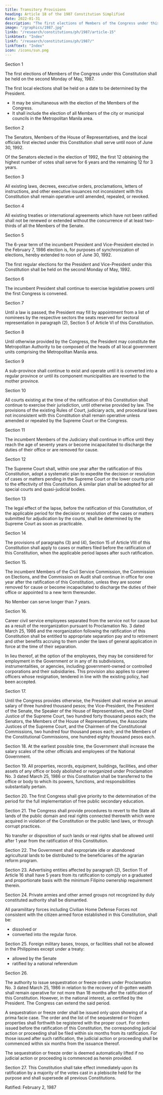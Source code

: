 ```yaml
---
title: Transitory Provisions
heading: Article 18 of the 1987 Constitution Simplified
date: 2022-01-31
description: "The first elections of Members of the Congress under this Constitution shall be held on the second Monday of May, 1987"
image: "/graphics/1987.jpg"
linkb: "/research/constitutions/ph/1987/article-15"
linkbtext: "Index"
linkf: "/research/constitutions/ph/1987/"
linkftext: "Index"
icon: /icons/sun.png
---
```



Section 1

The first elections of Members of the Congress under this Constitution shall be held on the second Monday of May, 1987.

The first local elections shall be held on a date to be determined by the President. 
- It may be simultaneous with the election of the Members of the Congress. 
- It shall include the election of all Members of the city or municipal councils in the Metropolitan Manila area.

Section 2

The Senators, Members of the House of Representatives, and the local officials first elected under this Constitution shall serve until noon of June 30, 1992.

Of the Senators elected in the election of 1992, the first 12 obtaining the highest number of votes shall serve for 6 years and the remaining 12 for 3 years.

Section 3

All existing laws, decrees, executive orders, proclamations, letters of instructions, and other executive issuances not inconsistent with this Constitution shall remain operative until amended, repealed, or revoked.

Section 4

All existing treaties or international agreements which have not been ratified shall not be renewed or extended without the concurrence of at least two-thirds of all the Members of the Senate.

Section 5

The 6-year term of the incumbent President and Vice-President elected in the February 7, 1986 election is, for purposes of synchronization of elections, hereby extended to noon of June 30, 1992.

The first regular elections for the President and Vice-President under this Constitution shall be held on the second Monday of May, 1992.

Section 6

The incumbent President shall continue to exercise legislative powers until the first Congress is convened.

Section 7

Until a law is passed, the President may fill by appointment from a list of nominees by the respective sectors the seats reserved for sectoral representation in paragraph (2), Section 5 of Article VI of this Constitution.

Section 8

Until otherwise provided by the Congress, the President may constitute the Metropolitan Authority to be composed of the heads of all local government units comprising the Metropolitan Manila area.

Section 9

A sub-province shall continue to exist and operate until it is converted into a regular province or until its component municipalities are reverted to the mother province.

Section 10

All courts existing at the time of the ratification of this Constitution shall continue to exercise their jurisdiction, until otherwise provided by law. The provisions of the existing Rules of Court, judiciary acts, and procedural laws not inconsistent with this Constitution shall remain operative unless amended or repealed by the Supreme Court or the Congress.

Section 11

The incumbent Members of the Judiciary shall continue in office until they reach the age of seventy years or become incapacitated to discharge the duties of their office or are removed for cause.

Section 12

The Supreme Court shall, within one year after the ratification of this Constitution, adopt a systematic plan to expedite the decision or resolution of cases or matters pending in the Supreme Court or the lower courts prior to the effectivity of this Constitution. A similar plan shall be adopted for all special courts and quasi-judicial bodies.

Section 13

The legal effect of the lapse, before the ratification of this Constitution, of the applicable period for the decision or resolution of the cases or matters submitted for adjudication by the courts, shall be determined by the Supreme Court as soon as practicable.

Section 14

The provisions of paragraphs (3) and (4), Section 15 of Article VIII of this Constitution shall apply to cases or matters filed before the ratification of this Constitution, when the applicable period lapses after such ratification.

Section 15. 

The incumbent Members of the Civil Service Commission, the Commission on Elections, and the Commission on Audit shall continue in office for one year after the ratification of this Constitution, unless they are sooner removed for cause or become incapacitated to discharge the duties of their office or appointed to a new term thereunder. 

No Member can serve longer than 7 years. <!-- including service before the ratification of this Constitution. -->

Section 16. 

Career civil service employees separated from the service not for cause but as a result of the reorganization pursuant to Proclamation No. 3 dated March 25, 1986 and the reorganization following the ratification of this Constitution shall be entitled to appropriate separation pay and to retirement and other benefits accruing to them under the laws of general application in force at the time of their separation. 

In lieu thereof, at the option of the employees, they may be considered for employment in the Government or in any of its subdivisions, instrumentalities, or agencies, including government-owned or controlled corporations and their subsidiaries. This provision also applies to career officers whose resignation, tendered in line with the existing policy, had been accepted.

Section 17. 

Until the Congress provides otherwise, the President shall receive an annual salary of three hundred thousand pesos; the Vice-President, the President of the Senate, the Speaker of the House of Representatives, and the Chief Justice of the Supreme Court, two hundred forty thousand pesos each; the Senators, the Members of the House of Representatives, the Associate Justices of the Supreme Court, and the Chairmen of the Constitutional Commissions, two hundred four thousand pesos each; and the Members of the Constitutional Commissions, one hundred eighty thousand pesos each.

Section 18. At the earliest possible time, the Government shall increase the salary scales of the other officials and employees of the National Government.

Section 19. All properties, records, equipment, buildings, facilities, and other assets of any office or body abolished or reorganized under Proclamation No. 3 dated March 25, 1986 or this Constitution shall be transferred to the office or body to which its powers, functions, and responsibilities substantially pertain.

Section 20. The first Congress shall give priority to the determination of the period for the full implementation of free public secondary education.

Section 21. The Congress shall provide procedures to revert to the State all lands of the public domain and real rights connected therewith which were acquired in violation of the Constitution or the public land laws, or through corrupt practices. 

No transfer or disposition of such lands or real rights shall be allowed until after 1 year from the ratification of this Constitution.

Section 22. The Government shall expropriate idle or abandoned agricultural lands to be distributed to the beneficiaries of the agrarian reform program.

Section 23. Advertising entities affected by paragraph (2), Section 11 of Article 16 shall have 5 years from its ratification to comply on a graduated and proportionate basis with the minimum Filipino ownership requirement therein.

Section 24. Private armies and other armed groups not recognized by duly constituted authority shall be dismantled. 

All paramilitary forces including Civilian Home Defense Forces not consistent with the citizen armed force established in this Constitution, shall be:
- dissolved or
- converted into the regular force.

Section 25. <!-- After the expiration in 1991 of the Agreement between the Republic of the Philippines and the United States of America concerning Military Bases,  -->Foreign military bases, troops, or facilities shall not be allowed in the Philippines except under a treaty:
- allowed by the Senate
- ratified by a national referendum
<!--  and, when the Congress so requires, ratified by a majority of the votes cast by the people in  held for that purpose, and recognized as a treaty by the other contracting State. -->

Section 26. 

The authority to issue sequestration or freeze orders under Proclamation No. 3 dated March 25, 1986 in relation to the recovery of ill-gotten wealth shall remain operative for not more than 18 months after the ratification of this Constitution. However, in the national interest, as certified by the President. The Congress can extend the said period.

A sequestration or freeze order shall be issued only upon showing of a prima facie case. The order and the list of the sequestered or frozen properties shall forthwith be registered with the proper court. For orders issued before the ratification of this Constitution, the corresponding judicial action or proceeding shall be filed within six months from its ratification. For those issued after such ratification, the judicial action or proceeding shall be commenced within six months from the issuance thereof.

The sequestration or freeze order is deemed automatically lifted if no judicial action or proceeding is commenced as herein provided.

Section 27. This Constitution shall take effect immediately upon its ratification by a majority of the votes cast in a plebiscite held for the purpose and shall supersede all previous Constitutions.

Ratified: February 2, 1987
